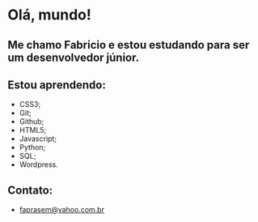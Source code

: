 # Olá, mundo!

## Me chamo Fabricio e estou estudando para ser um desenvolvedor júnior.

## Estou aprendendo:
- CSS3;
- Git;
- Github;
- HTML5;
- Javascript;
- Python;
- SQL;
- Wordpress.

## Contato:
- faprasem@yahoo.com.br
